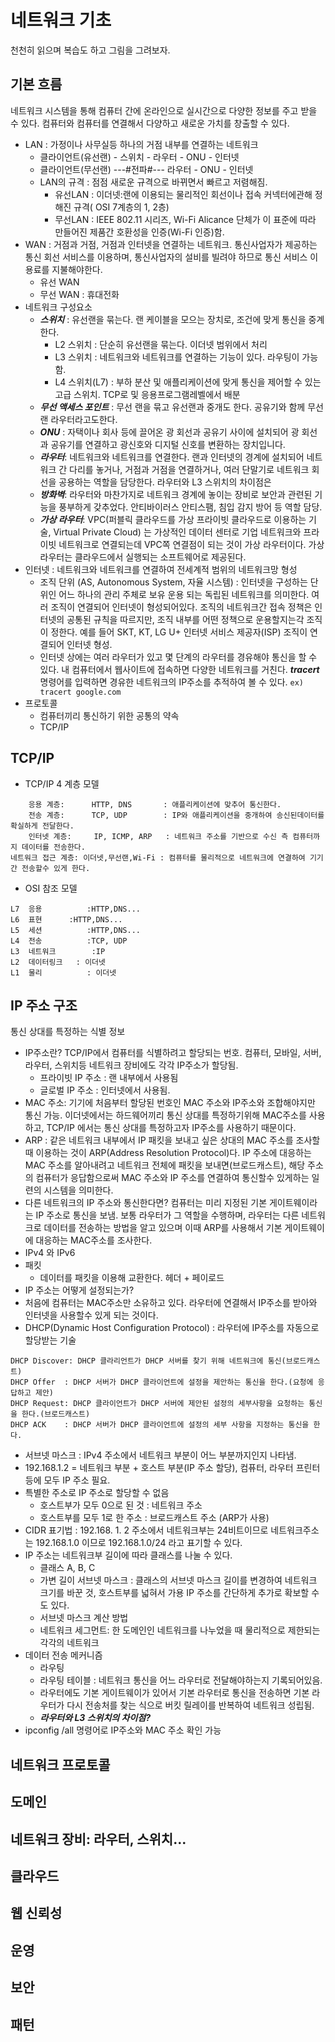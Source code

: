 # 네트워크 기초
천천히 읽으며 복습도 하고 그림을 그려보자. 

## 기본 흐름
네트워크 시스템을 통해 컴퓨터 간에 온라인으로 실시간으로 다양한 정보를 주고 받을 수 있다. 컴퓨터와 컴퓨터를 연결해서 다양하고 새로운 가치를 창출할 수 있다.

- LAN : 가정이나 사무실등 하나의 거점 내부를 연결하는 네트워크
	- 클라이언트(유선랜) - 스위치 - 라우터 - ONU - 인터넷
	- 클라이언트(무선랜) ---#전파#--- 라우터 - ONU - 인터넷  
	- LAN의 규격 : 점점 새로운 규격으로 바뀌면서 빠르고 저렴해짐. 
		- 유선LAN : 이더넷:랜에 이용되는 물리적인 회선이나 접속 커넥터에관해 정해진 규격( OSI 7계층의 1, 2층) 
		- 무선LAN : IEEE 802.11 시리즈, Wi-Fi Alicance 단체가 이 표준에 따라 만들어진 제품간 호환성을 인증(Wi-Fi 인증)함. 
- WAN : 거점과 거점, 거점과 인터넷을 연결하는 네트워크. 통신사업자가 제공하는 통신 회선 서비스를 이용하며, 통신사업자의 설비를 빌려야 하므로 통신 서비스 이용료를 지불해야한다. 
	- 유선 WAN 
	- 무선 WAN : 휴대전화 
- 네트워크 구성요소 
	- ***스위치*** : 유선랜을 묶는다. 랜 케이블을 모으는 장치로, 조건에 맞게 통신을 중계한다. 
		- L2 스위치 : 단순히 유선랜을 묶는다. 이더넷 범위에서 처리
		- L3 스위치 : 네트워크와 네트워크를 연결하는 기능이 있다. 라우팅이 가능함.
		- L4 스위치(L7) : 부하 분산 및 애플리케이션에 맞게 통신을 제어할 수 있는 고급 스위치. TCP로 및 응용프로그램레벨에서 배분 
	- ***무선 액세스 포인트*** : 무선 랜을 묶고 유선랜과 중개도 한다. 공유기와 함께 무선 랜 라우터라고도한다.
	- ***ONU*** : 자택이나 회사 등에 끌어온 광 회선과 공유기 사이에 설치되어 광 회선과 공유기를 연결하고 광신호와 디지털 신호를 변환하는 장치입니다. 
	- ***라우터***: 네트워크와 네트워크를 연결한다. 랜과 인터넷의 경계에 설치되어 네트워크 간 다리를 놓거나, 거점과 거점을 연결하거나, 여러 단말기로 네트워크 회선을 공용하는 역할을 담당한다. 라우터와  L3 스위치의 차이점은
	- ***방화벽***: 라우터와 마찬가지로 네트워크 경계에 놓이는 장비로 보안과 관련된 기능을 풍부하게 갖추었다. 안티바이러스 안티스팸, 침입 감지 방어 등 역할 담당.
	- ***가상 라우터***: VPC(퍼블릭 클라우드를 가상 프라이빗 클라우드로 이용하는 기술, Virtual Private Cloud) 는 가상적인 데이터 센터로 기업 네트워크와 프라이빗 네트워크로 연결되는데 VPC쪽 연결점이 되는 것이 가상 라우터이다. 가상 라우터는 클라우드에서 실행되는 소프트웨어로 제공된다.
- 인터넷 : 네트워크와 네트워크를 연결하여 전세계적 범위의 네트워크망 형성
	- 조직 단위 (AS,  Autonomous System, 자율 시스템) : 인터넷을 구성하는 단위인 어느 하나의 관리 주체로 보유 운용 되는 독립된 네트워크를 의미한다. 여러 조직이 연결되어 인터넷이 형성되어있다. 조직의 네트워크간 접속 정책은 인터넷의 공통된 규칙을 따르지만, 조직 내부를 어떤 정책으로 운용할지는각 조직이 정한다. 예를 들어 SKT, KT, LG U+ 인터넷 서비스 제공자(ISP) 조직이 연결되어 인터넷 형성.
	- 인터넷 상에는 여러 라우터가 있고 몇 단계의 라우터를 경유해야 통신을 할 수 있다. 내 컴퓨터에서 웹사이트에 접속하면 다양한 네트워크를 거친다. ***tracert*** 명령어를 입력하면 경유한 네트워크의 IP주소를 추적하여 볼 수 있다. ```ex) tracert google.com```
- 프로토콜
	- 컴퓨터끼리 통신하기 위한 공통의 약속
	- TCP/IP
	
## TCP/IP

- TCP/IP 4 계층 모델 
```
	응용 계층:		HTTP, DNS		: 애플리케이션에 맞추어 통신한다. 
	전송 계층:		TCP, UDP		: IP와 애플리케이션을 중개하여 송신된데이터를 확실하게 전달한다.
	인터넷 계층:		IP, ICMP, ARP 	: 네트워크 주소를 기반으로 수신 측 컴퓨터까지 데이터를 전송한다. 
네트워크 접근 계층: 이더넷,무선랜,Wi-Fi : 컴퓨터를 물리적으로 네트워크에 연결하여 기기간 전송할수 있게 한다. 
```
- OSI 참조 모델
```
L7	응용			:HTTP,DNS...
L6	표현 		:HTTP,DNS...
L5	세션			:HTTP,DNS...
L4	전송			:TCP, UDP
L3	네트워크		:IP
L2	데이터링크	: 이더넷
L1	물리			: 이더넷
```
## IP 주소 구조
통신 상대를 특정하는 식별 정보
- IP주소란? TCP/IP에서 컴퓨터를 식별하려고 할당되는 번호. 컴퓨터, 모바일, 서버,라우터, 스위치등 네트워크 장비에도 각각 IP주소가 할당됨.  
	- 프라이빗 IP 주소 : 랜 내부에서 사용됨 
	- 글로벌 IP 주소 : 인터넷에서 사용됨.
- MAC 주소: 기기에 처음부터 할당된 번호인 MAC 주소와 IP주소와 조합해야지만 통신 가능. 이더넷에서는 하드웨어끼리 통신 상대를 특정하기위해 MAC주소를 사용하고, TCP/IP 에서는 통신 상대를 특정하고자 IP주소를 사용하기 때문이다. 
- ARP : 같은 네트워크 내부에서 IP 패킷을 보내고 싶은 상대의 MAC 주소를 조사할 때 이용하는 것이 ARP(Address Resolution Protocol)다. IP 주소에 대응하는 MAC 주소를 알아내려고 네트워크 전체에 패킷을 보내면(브로드캐스트), 해당 주소의 컴퓨터가 응답함으로써 MAC 주소와 IP 주소를 연결하여 통신할수 있게하는 일련의 시스템을 의미한다. 
- 다른 네트워크의 IP 주소와 통신한다면? 컴퓨터는 미리 지정된 기본 게이트웨이라는 IP 주소로 통신을 보냄. 보통 라우터가 그 역할을 수행하며, 라우터는 다른 네트워크로 데이터를 전송하는 방법을 알고 있으며 이때 ARP를 사용해서 기본 게이트웨이에 대응하는 MAC주소를 조사한다. 
- IPv4 와 IPv6 
- 패킷
	- 데이터를 패킷을 이용해 교환한다. 헤더 + 페이로드
-  IP 주소는 어떻게 설정되는가? 
- 처음에 컴퓨터는 MAC주소만 소유하고 있다. 라우터에 연결해서 IP주소를 받아와 인터넷을 사용할수 있게 되는 것이다. 
- DHCP(Dynamic Host Configuration Protocol) : 라우터에 IP주소를 자동으로 할당받는 기술
```
DHCP Discover: DHCP 클라리언트가 DHCP 서버를 찾기 위해 네트워크에 통신(브로드캐스트)
DHCP Offer	: DHCP 서버가 DHCP 클라이언트에 설정을 제안하는 통신을 한다.(요청에 응답하고 제안)
DHCP Request: DHCP 클라이언트가 DHCP 서버에 제안된 설정의 세부사항을 요청하는 통신을 한다.(브로드캐스트)
DHCP ACK	: DHCP 서버가 DHCP 클라이언트에 설정의 세부 사항을 지정하는 통신을 한다.
```
- 서브넷 마스크 : IPv4 주소에서 네트워크 부분이 어느 부분까지인지 나타냄.
- 192.168.1.2 = 네트워크 부분 + 호스트 부분(IP 주소 할당), 컴퓨터, 라우터 프린터 등에 모두 IP 주소 필요. 
- 특별한 주소로 IP 주소로 할당할 수 없음
	- 호스트부가 모두 0으로 된 것 : 네트워크 주소
	- 호스트부를 모두 1로 한 주소 : 브로드캐스트 주소 (ARP가 사용)
- CIDR 표기법 : 192.168. 1. 2 주소에서 네트워크부는 24비트이므로 네트워크주소는 192.168.1.0 이므로 192.168.1.0/24 라고 표기할 수 있다. 
- IP 주소는 네트워크부 길이에 따라 클래스를 나눌 수 있다. 
	- 클래스 A, B, C 
	- 가변 길이 서브넷 마스크 : 클래스의 서브넷 마스크 길이를 변경하여 네트워크 크기를 바꾼 것, 호스트부를 넓혀서 가용 IP 주소를 간단하게 추가로 확보할 수 도 있다.  
	- 서브넷 마스크 계산 방법
	- 네트워크 세그먼트: 한 도메인인 네트워크를 나누었을 때 물리적으로 제한되는 각각의 네트워크
- 데이터 전송 메커니즘
	- 라우팅
	- 라우팅 테이블 : 네트워크 통신을 어느 라우터로 전달해야하는지 기록되어있음. 
	- 라우터에도 기본 게이트웨이가 있어서 기본 라우터로 통신을 전송하면 기본 라우터가 다시 전송처를 찾는 식으로 버킷 릴레이를 반복하여 네트워크 성립됨. 
	- ***라우터와 L3 스위치의 차이점?***
- ipconfig /all  명령어로 IP주소와 MAC 주소 확인 가능 
## 네트워크 프로토콜
## 도메인
## 네트워크 장비: 라우터, 스위치...
## 클라우드 
## 웹 신뢰성
## 운영
## 보안
## 패턴  
